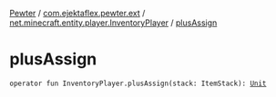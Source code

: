[Pewter](../../index.md) / [com.ejektaflex.pewter.ext](../index.md) / [net.minecraft.entity.player.InventoryPlayer](index.md) / [plusAssign](./plus-assign.md)

# plusAssign

`operator fun InventoryPlayer.plusAssign(stack: ItemStack): `[`Unit`](https://kotlinlang.org/api/latest/jvm/stdlib/kotlin/-unit/index.html)